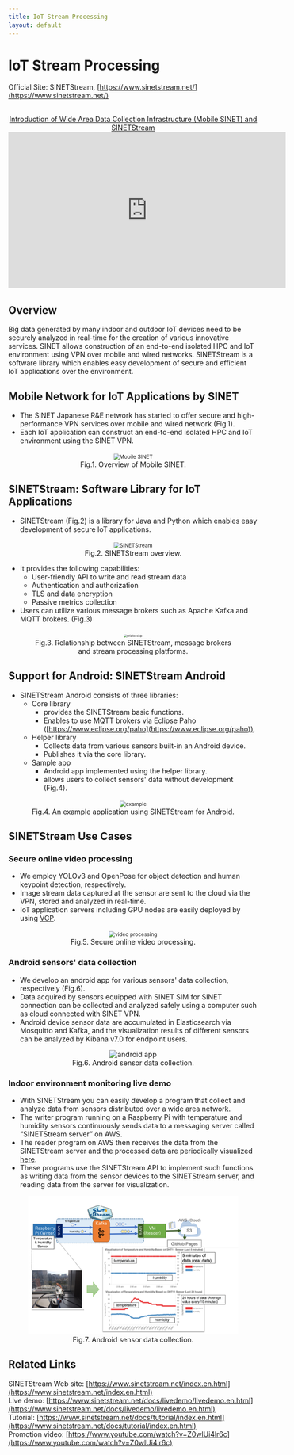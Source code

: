 ```yaml
---
title: IoT Stream Processing
layout: default
---
```

# IoT Stream Processing
Official Site:
SINETStream, [https://www.sinetstream.net/](https://www.sinetstream.net/)

<div align="center">
<br/>
<a href="https://www.youtube.com/watch?v=Z0wlUi4lr6c">Introduction of Wide Area Data Collection Infrastructure (Mobile SINET) and SINETStream</a>
<br/>
<iframe width="560" height="315" src="https://www.youtube.com/embed/Z0wlUi4lr6c" frameborder="0" allow="accelerometer; autoplay; encrypted-media; gyroscope; picture-in-picture" allowfullscreen></iframe>
</div>

## Overview

Big data generated by many indoor and outdoor IoT devices need to be securely analyzed in real-time for the creation of various innovative services. SINET allows construction of an end-to-end isolated HPC and IoT environment using VPN over mobile and wired networks. SINETStream is a software library which enables easy development of secure and efficient IoT applications over the environment.


## Mobile Network for IoT Applications by SINET
- The SINET Japanese R&E network has started to offer secure and high- performance VPN services over mobile and wired network (Fig.1).
- Each IoT application can construct an end-to-end isolated HPC and IoT environment using the SINET VPN.


<figure>
  <div style="text-align:center">
  <img src="figs/overview.png" alt="Mobile SINET" style="zoom:75%;" />
  <center><figcaption>Fig.1. Overview of Mobile SINET.</figcaption></center>
  </div>
</figure>

## SINETStream: Software Library for IoT Applications
- SINETStream (Fig.2) is a library for Java and Python which enables easy development of secure IoT applications.

<figure>
  <div style="text-align:center">
  <img src="figs/sinetstream_architecture.png" alt="SINETStream" style="zoom:75%;" />
  <center><figcaption>Fig.2. SINETStream overview.</figcaption></center>
  </div>
</figure>

- It provides the following capabilities:
    - User-friendly API to write and read stream data
    - Authentication and authorization
    - TLS and data encryption
    - Passive metrics collection
- Users can utilize various message brokers such as Apache Kafka and MQTT brokers.  (Fig.3)

<figure>
  <div style="text-align:center">
  <img src="figs/sinetstream.png" alt="relationship" style="zoom:40%;" />
  <center><figcaption>Fig.3. Relationship between SINETStream, message brokers and stream processing platforms.</figcaption></center>
  </div>
</figure>

## Support for Android: SINETStream Android

- SINETStream Android consists of three libraries:
    - Core library
    	- provides the SINETStream basic functions.
    	- Enables to use MQTT brokers via Eclipse Paho ([https://www.eclipse.org/paho](https://www.eclipse.org/paho)).
    - Helper library
    	- Collects data from various sensors built-in  an Android device.
    	- Publishes it via the core library.
    - Sample app
    	- Android app implemented using the helper library.
    	- allows users to collect sensors' data without development (Fig.4).

<figure>
  <div style="text-align:center">
  <img src="figs/android.png" alt="example" style="zoom:75%;" />
  <center><figcaption>Fig.4. An example application using SINETStream for Android.</figcaption></center>
  </div>
</figure>

## SINETStream Use Cases

### Secure online video processing

- We employ YOLOv3 and OpenPose for object detection and human keypoint detection, respectively.
- Image stream data captured at the sensor are sent to the cloud via the VPN, stored and analyzed in real-time.
- IoT application servers including GPU nodes are easily deployed by using [VCP](https://ccrd.nii.ac.jp/sc20/CREST/#virtual-cloud-provider-vcp).


<figure>
  <div style="text-align:center">
  <img src="figs/video-processing.png" alt="video processing" style="zoom:75%;" />
  <center><figcaption>Fig.5. Secure online video processing.</figcaption></center>
  </div>
</figure>

### Android sensors' data collection

- We develop an android app for various sensors' data collection, respectively (Fig.6).
- Data acquired by sensors equipped with SINET SIM for SINET connection can be collected and analyzed safely using a computer such as cloud connected with SINET VPN.
- Android device sensor data are accumulated in Elasticsearch via Mosquitto and Kafka, and the visualization results of different sensors can be analyzed by Kibana v7.0 for endpoint users.

<figure>
  <div style="text-align:center">
  <img src="figs/android-collection.png" alt="android app" style="zoom:100%;" />
  <center><figcaption>Fig.6. Android sensor data collection.</figcaption></center>
  </div>
</figure>

### Indoor environment monitoring live demo

- With SINETStream you can easily develop a program that collect and analyze data from sensors distributed over a wide area network.
- The writer program running on a Raspberry Pi with temperature and humidity sensors continuously sends data to a messaging server called “SINETStream server” on AWS. 
- The reader program on AWS then receives the data from the SINETStream server and the processed data are periodically visualized [here](https://www.sinetstream.net/docs/livedemo/livedemo.en.html). 
- These programs use the SINETStream API to implement such functions as writing data from the sensor devices to the SINETStream server, and reading data from the server for visualization.

<figure>
  <div style="text-align:center">
  <img src="figs/raspi_demo.png" alt="live demo" style="zoom:85%;" />
  <center><figcaption>Fig.7. Android sensor data collection.</figcaption></center>
  </div>
</figure>

## Related Links
SINETStream Web site: [https://www.sinetstream.net/index.en.html](https://www.sinetstream.net/index.en.html)<br/>
Live demo: [https://www.sinetstream.net/docs/livedemo/livedemo.en.html](https://www.sinetstream.net/docs/livedemo/livedemo.en.html)<br/>
Tutorial: [https://www.sinetstream.net/docs/tutorial/index.en.html](https://www.sinetstream.net/docs/tutorial/index.en.html)<br/>
Promotion video: [https://www.youtube.com/watch?v=Z0wlUi4lr6c](https://www.youtube.com/watch?v=Z0wlUi4lr6c)<br/>

